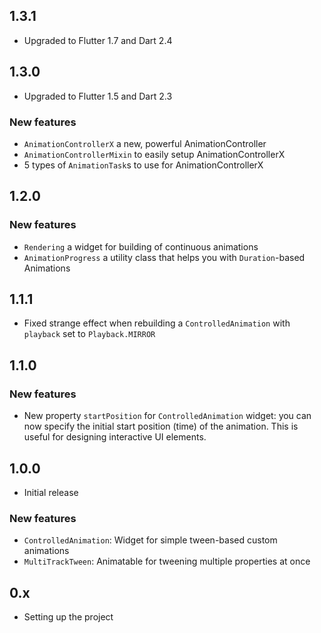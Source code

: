 ## 1.3.1

- Upgraded to Flutter 1.7 and Dart 2.4


## 1.3.0

- Upgraded to Flutter 1.5 and Dart 2.3

### New features

- `AnimationControllerX` a new, powerful AnimationController
- `AnimationControllerMixin` to easily setup AnimationControllerX
- 5 types of `AnimationTask`s to use for AnimationControllerX


## 1.2.0

### New features
- `Rendering` a widget for building of continuous animations
- `AnimationProgress` a utility class that helps you with `Duration`-based
Animations

## 1.1.1

- Fixed strange effect when rebuilding a `ControlledAnimation` with `playback` set to 
  `Playback.MIRROR`

## 1.1.0

### New features
- New property `startPosition` for `ControlledAnimation` widget:
  you can now specify the initial start position (time) of the animation.
  This is useful for designing interactive UI elements.


## 1.0.0
- Initial release

### New features

- `ControlledAnimation`: Widget for simple tween-based custom animations
- `MultiTrackTween`: Animatable for tweening multiple properties at once


## 0.x

- Setting up the project
